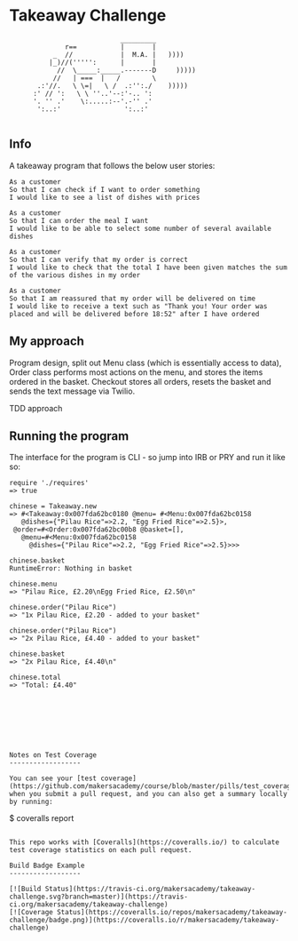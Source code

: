 Takeaway Challenge
==================
```
                            _________
              r==           |       |
           _  //            |  M.A. |   ))))
          |_)//(''''':      |       |
            //  \_____:_____.-------D     )))))
           //   | ===  |   /        \
       .:'//.   \ \=|   \ /  .:'':./    )))))
      :' // ':   \ \ ''..'--:'-.. ':
      '. '' .'    \:.....:--'.-'' .'
       ':..:'                ':..:'
 
 ```

Info
-----

A takeaway program that follows the below user stories:

```
As a customer
So that I can check if I want to order something
I would like to see a list of dishes with prices

As a customer
So that I can order the meal I want
I would like to be able to select some number of several available dishes

As a customer
So that I can verify that my order is correct
I would like to check that the total I have been given matches the sum of the various dishes in my order

As a customer
So that I am reassured that my order will be delivered on time
I would like to receive a text such as "Thank you! Your order was placed and will be delivered before 18:52" after I have ordered
```

My approach
-----

Program design, split out Menu class (which is essentially access to data), Order class performs most actions on the menu, and stores the items ordered in the basket. Checkout stores all orders, resets the basket and sends the text message via Twilio.

TDD approach




Running the program
-----

The interface for the program is CLI - so jump into IRB or PRY and run it like so:

```
require './requires'
=> true

chinese = Takeaway.new
=> #<Takeaway:0x007fda62bc0180 @menu= #<Menu:0x007fda62bc0158
   @dishes={"Pilau Rice"=>2.2, "Egg Fried Rice"=>2.5}>,
 @order=#<Order:0x007fda62bc00b8 @basket=[],
   @menu=#<Menu:0x007fda62bc0158
     @dishes={"Pilau Rice"=>2.2, "Egg Fried Rice"=>2.5}>>>

chinese.basket
RuntimeError: Nothing in basket

chinese.menu
=> "Pilau Rice, £2.20\nEgg Fried Rice, £2.50\n"

chinese.order("Pilau Rice")
=> "1x Pilau Rice, £2.20 - added to your basket"

chinese.order("Pilau Rice")
=> "2x Pilau Rice, £4.40 - added to your basket"

chinese.basket
=> "2x Pilau Rice, £4.40\n"

chinese.total
=> "Total: £4.40"








Notes on Test Coverage
------------------

You can see your [test coverage](https://github.com/makersacademy/course/blob/master/pills/test_coverage.md) when you submit a pull request, and you can also get a summary locally by running:

```
$ coveralls report
```

This repo works with [Coveralls](https://coveralls.io/) to calculate test coverage statistics on each pull request.

Build Badge Example
------------------

[![Build Status](https://travis-ci.org/makersacademy/takeaway-challenge.svg?branch=master)](https://travis-ci.org/makersacademy/takeaway-challenge)
[![Coverage Status](https://coveralls.io/repos/makersacademy/takeaway-challenge/badge.png)](https://coveralls.io/r/makersacademy/takeaway-challenge)
